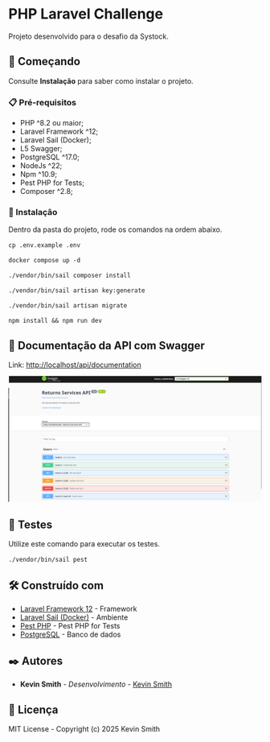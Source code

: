 # PHP Laravel Challenge

Projeto desenvolvido para o desafio da Systock.

## 🚀 Começando

Consulte **Instalação** para saber como instalar o projeto.

### 📋 Pré-requisitos

- PHP ^8.2 ou maior;
- Laravel Framework ^12;
- Laravel Sail (Docker);
- L5 Swagger;
- PostgreSQL ^17.0;
- NodeJs ^22;
- Npm ^10.9;
- Pest PHP for Tests;
- Composer ^2.8;

### 🔧 Instalação

Dentro da pasta do projeto, rode os comandos na ordem abaixo.

```
cp .env.example .env
```

```
docker compose up -d
```

```
./vendor/bin/sail composer install
```

```
./vendor/bin/sail artisan key:generate
```

```
./vendor/bin/sail artisan migrate
```

```
npm install && npm run dev
```

## 📝 Documentação da API com Swagger

Link: [http://localhost/api/documentation](http://localhost/api/documentation)


<img src="./public/swagger.png" alt="Swagger">

## 🧪 Testes

Utilize este comando para executar os testes.

```
./vendor/bin/sail pest
```

## 🛠️ Construído com

- [Laravel Framework 12](https://laravel.com/) - Framework
- [Laravel Sail (Docker)](https://laravel.com/docs/12.x/sail) - Ambiente
- [Pest PHP](https://pestphp.com/docs/plugins/laravel) - Pest PHP for Tests
- [PostgreSQL](https://www.postgresql.org/) - Banco de dados

## ✒️ Autores

- **Kevin Smith** - _Desenvolvimento_ - [Kevin Smith](https://www.linkedin.com/in/kevin-smith-130a04154/)

## 📝 Licença

MIT License - Copyright (c) 2025 Kevin Smith

